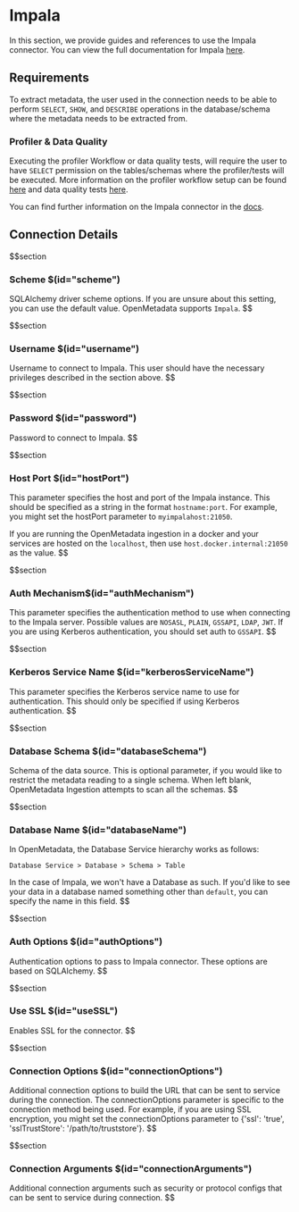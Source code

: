 # Impala
In this section, we provide guides and references to use the Impala connector. You can view the full documentation for Impala [here](https://docs.open-metadata.org/connectors/database/impala).

## Requirements
To extract metadata, the user used in the connection needs to be able to perform `SELECT`, `SHOW`, and `DESCRIBE` operations in the database/schema where the metadata needs to be extracted from.

### Profiler & Data Quality
Executing the profiler Workflow or data quality tests, will require the user to have `SELECT` permission on the tables/schemas where the profiler/tests will be executed. More information on the profiler workflow setup can be found [here](https://docs.open-metadata.org/how-to-guides/data-quality-observability/profiler/workflow) and data quality tests [here](https://docs.open-metadata.org/connectors/ingestion/workflows/data-quality).

You can find further information on the Impala connector in the [docs](https://docs.open-metadata.org/connectors/database/impala).

## Connection Details

$$section
### Scheme $(id="scheme")
SQLAlchemy driver scheme options. If you are unsure about this setting, you can use the default value. OpenMetadata supports `Impala`.
$$

$$section
### Username $(id="username")
Username to connect to Impala. This user should have the necessary privileges described in the section above.
$$


$$section
### Password $(id="password")
Password to connect to Impala.
$$

$$section
### Host Port $(id="hostPort")

This parameter specifies the host and port of the Impala instance. This should be specified as a string in the format `hostname:port`. For example, you might set the hostPort parameter to `myimpalahost:21050`.

If you are running the OpenMetadata ingestion in a docker and your services are hosted on the `localhost`, then use `host.docker.internal:21050` as the value.
$$

$$section
### Auth Mechanism$(id="authMechanism")
This parameter specifies the authentication method to use when connecting to the Impala server. Possible values are `NOSASL`, `PLAIN`, `GSSAPI`, `LDAP`, `JWT`. If you are using Kerberos authentication, you should set auth to `GSSAPI`. 
$$

$$section
### Kerberos Service Name $(id="kerberosServiceName")
This parameter specifies the Kerberos service name to use for authentication. This should only be specified if using Kerberos authentication.
$$

$$section
### Database Schema $(id="databaseSchema")
Schema of the data source. This is optional parameter, if you would like to restrict the metadata reading to a single schema. When left blank, OpenMetadata Ingestion attempts to scan all the schemas.
$$

$$section
### Database Name $(id="databaseName")
In OpenMetadata, the Database Service hierarchy works as follows:
```
Database Service > Database > Schema > Table
```
In the case of Impala, we won't have a Database as such. If you'd like to see your data in a database named something other than `default`, you can specify the name in this field.
$$

$$section
### Auth Options $(id="authOptions")
Authentication options to pass to Impala connector. These options are based on SQLAlchemy.
$$

$$section
### Use SSL $(id="useSSL")
Enables SSL for the connector.
$$

$$section
### Connection Options $(id="connectionOptions")
Additional connection options to build the URL that can be sent to service during the connection. The connectionOptions parameter is specific to the connection method being used. For example, if you are using SSL encryption, you might set the connectionOptions parameter to {'ssl': 'true', 'sslTrustStore': '/path/to/truststore'}.
$$

$$section
### Connection Arguments $(id="connectionArguments")
Additional connection arguments such as security or protocol configs that can be sent to service during connection.
$$
